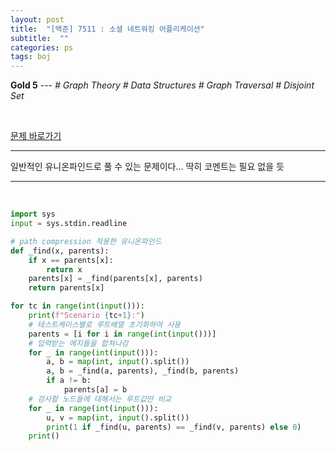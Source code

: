 ```yaml
---
layout: post
title:  "[백준] 7511 : 소셜 네트워킹 어플리케이션"
subtitle:  ""
categories: ps
tags: boj
---
```


**Gold 5** --- *# Graph Theory # Data Structures # Graph Traversal # Disjoint Set*

<br>

[문제 바로가기](https://www.acmicpc.net/problem/7511)

---

일반적인 유니온파인드로 풀 수 있는 문제이다... 딱히 코멘트는 필요 없을 듯

---
<br>

```python
import sys
input = sys.stdin.readline

# path compression 적용한 유니온파인드
def _find(x, parents):
    if x == parents[x]:
        return x
    parents[x] = _find(parents[x], parents)
    return parents[x]

for tc in range(int(input())):
    print(f"Scenario {tc+1}:")
    # 테스트케이스별로 루트배열 초기화하여 사용
    parents = [i for i in range(int(input()))]
    # 입력받는 에지들을 합쳐나감
    for _ in range(int(input())):
        a, b = map(int, input().split())
        a, b = _find(a, parents), _find(b, parents)
        if a != b:
            parents[a] = b
    # 검사할 노드들에 대해서는 루트값만 비교
    for _ in range(int(input())):
        u, v = map(int, input().split())
        print(1 if _find(u, parents) == _find(v, parents) else 0)
    print()

```
